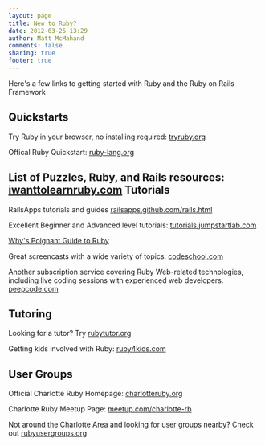 ```yaml
---
layout: page
title: New to Ruby?
date: 2012-03-25 13:29
author: Matt McMahand
comments: false
sharing: true
footer: true
---
```


Here's a few links to getting started with Ruby and the Ruby on Rails Framework

Quickstarts
-----------

Try Ruby in your browser, no installing required: [tryruby.org](http://tryruby.org)

Offical Ruby Quickstart: [ruby-lang.org](http://www.ruby-lang.org/en/documentation/quickstart)


List of Puzzles, Ruby, and Rails resources: [iwanttolearnruby.com](http://iwanttolearnruby.com)
Tutorials
---------

RailsApps tutorials and guides [railsapps.github.com/rails.html](http://railsapps.github.com/rails.html)

Excellent Beginner and Advanced level tutorials: [tutorials.jumpstartlab.com](http://tutorials.jumpstartlab.com)

[Why's Poignant Guide to Ruby](http://mislav.uniqpath.com/poignant-guide/book/chapter-1.html)

Great screencasts with a wide variety of topics: [codeschool.com](http://www.codeschool.com)

Another subscription service covering Ruby Web-related technologies, including live coding sessions with experienced web developers. [peepcode.com](https://peepcode.com)

Tutoring 
--------

Looking for a tutor? Try [rubytutor.org](http://rubytutor.org)

Getting kids involved with Ruby: [ruby4kids.com](http://ruby4kids.com/ruby4kids)

User Groups
-----------

Official Charlotte Ruby Homepage: [charlotteruby.org](http://charlotteruby.org)

Charlotte Ruby Meetup Page: [meetup.com/charlotte-rb](http://meetup.com/charlotte-rb)

Not around the Charlotte Area and looking for user groups nearby? Check out [rubyusergroups.org](http://www.rubyusergroups.org)

